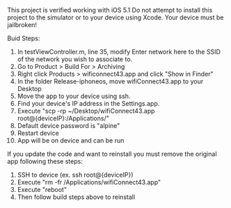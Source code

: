 This project is verified working with iOS 5.1
Do not attempt to install this project to the simulator or to your device using Xcode. Your device must be jailbroken!

Buid Steps:

1. In testViewController.m, line 35, modify Enter network here to the SSID of the network you wish to associate to.
2. Go to Product > Build For > Archiving
3. Right click Products > wificonnect43.app and click "Show in Finder"
4. In the folder Release-iphoneos, move wifiConnect43.app to your Desktop
5. Move the app to your device using ssh. 
6. Find your device's IP address in the Settings.app.
7. Execute "scp -rp ~/Desktop/wifiConnect43.app root@{deviceIP}:/Applications/"
8. Default device password is "alpine"
9. Restart device
10. App will be on device and can be run

If you update the code and want to reinstall you must remove the original app following these steps:

1. SSH to device (ex. ssh root@{deviceIP})
2. Execute "rm -fr /Applications/wifiConnect43.app"
3. Execute "reboot"
4. Then follow build steps above to reinstall
